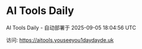 # AI Tools Daily

AI Tools Daily - 自动部署于 2025-09-05 18:04:56 UTC

访问: https://aitools.youseeyou1daydayde.uk

